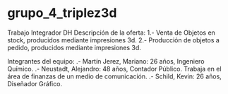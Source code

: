 # grupo_4_triplez3d
Trabajo Integrador DH
Descripción de la oferta:
  1.- Venta de Objetos en stock, producidos mediante impresiones 3d.
  2.- Producción de objetos a pedido, producidos mediante impresiones 3d.
  
Integrantes del equipo:
  .- Martín Jerez, Mariano: 26 años, Ingeniero Químico.
  .- Neustadt, Alejandro: 48 años, Contador Público. Trabaja en el área de finanzas de un medio de comunicación.
  .- Schild, Kevin: 26 años, Diseñador Gráfico. 
